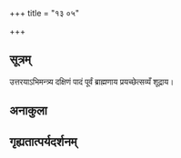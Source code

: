 +++
title = "१३ ०५"

+++
## सूत्रम्
उत्तरयाऽभिमन्त्र्य दक्षिणं पादं पूर्वं ब्राह्मणाय प्रयच्छेत्सव्यँ शूद्राय।
## अनाकुला

## गृह्यतात्पर्यदर्शनम्

